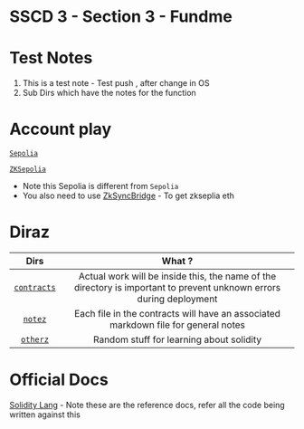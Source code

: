 # SSCD 3 - Section 3 - Fundme 

# Test Notes 

1. This is a test note  - Test push , after change in OS 
2. Sub Dirs which have the notes for the function

# Account play 

[`Sepolia`](https://sepolia.etherscan.io/address/0x692c2826b0518fEf229B4Bca184adE9915D05a73)

[`ZKSepolia`](https://sepolia.explorer.zksync.io/address/0x692c2826b0518fEf229B4Bca184adE9915D05a73)
- Note this Sepolia is different from `Sepolia` 
- You also need to use [ZkSyncBridge](https://portal.zksync.io/bridge/) - To get zkseplia eth


# Diraz 

Dirs | What ? 
:--: | :--: 
[`contracts`](./contracts) | Actual work will be inside this, the name of the directory is important to prevent unknown errors during deployment 
[`notez`](./notez) | Each file in the contracts will have an associated markdown file for general notes
[`otherz`](./others) | Random stuff for learning about solidity


# Official Docs 

[Solidity Lang](https://soliditylang.org/) - Note these are the reference docs, refer all the code being written against this



